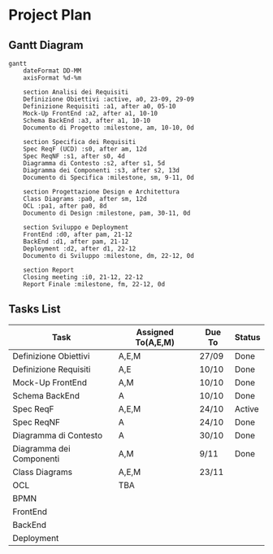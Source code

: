 # Project Plan

## Gantt Diagram

```mermaid
gantt
    dateFormat DD-MM
    axisFormat %d-%m

    section Analisi dei Requisiti
    Definizione Obiettivi :active, a0, 23-09, 29-09
    Definizione Requisiti :a1, after a0, 05-10
    Mock-Up FrontEnd :a2, after a1, 10-10 
    Schema BackEnd :a3, after a1, 10-10
    Documento di Progetto :milestone, am, 10-10, 0d
    
    section Specifica dei Requisiti
    Spec ReqF (UCD) :s0, after am, 12d
    Spec ReqNF :s1, after s0, 4d
    Diagramma di Contesto :s2, after s1, 5d
    Diagramma dei Componenti :s3, after s2, 13d
    Documento di Specifica :milestone, sm, 9-11, 0d

    section Progettazione Design e Architettura
    Class Diagrams :pa0, after sm, 12d
    OCL :pa1, after pa0, 8d
    Documento di Design :milestone, pam, 30-11, 0d

    section Sviluppo e Deployment
    FrontEnd :d0, after pam, 21-12
    BackEnd :d1, after pam, 21-12
    Deployment :d2, after d1, 22-12
    Documento di Sviluppo :milestone, dm, 22-12, 0d

    section Report
    Closing meeting :i0, 21-12, 22-12
    Report Finale :milestone, fm, 22-12, 0d

```

## Tasks List

| **Task**               | **Assigned To(A,E,M)** | **Due To** | **Status** |
|------------------------|------------------------|------------|------------|
|Definizione Obiettivi   |A,E,M|27/09|Done|
|Definizione Requisiti   |A,E|10/10|Done|
|Mock-Up FrontEnd        |A,M|10/10|Done|
|Schema BackEnd          |A|10/10|Done|
|Spec ReqF               |A,E,M|24/10|Active|
|Spec ReqNF              |A|24/10|Done|
|Diagramma di Contesto   |A|30/10|Done|
|Diagramma dei Componenti|A,M|9/11|Done|
|Class Diagrams          |A,E,M|23/11||
|OCL                     |TBA|||
|BPMN                    ||||
|FrontEnd                ||||
|BackEnd                 ||||
|Deployment              ||||